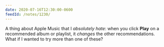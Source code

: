 ```yaml
---
date: 2020-07-16T12:30:00-0600
feedId: /notes/1230/
---
```


A thing about Apple Music that I *absolutely hate*: when you click <b>Play</b> on a recommended album or playlist, it *changes* the other recommendations. What if I wanted to try more than one of these?